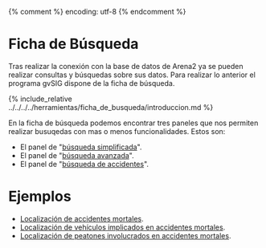 {% comment %} encoding: utf-8 {% endcomment %}

# Ficha de Búsqueda

Tras realizar la conexión con la base de datos de Arena2 ya se pueden realizar 
consultas y búsquedas sobre sus datos. Para realizar lo anterior el programa gvSIG 
dispone de la ficha de búsqueda.

{% include_relative ../../../../herramientas/ficha_de_busqueda/introduccion.md %}

En la ficha de búsqueda podemos encontrar tres paneles que nos permiten realizar
busuqedas con mas o menos funcionalidades. Estos son:

* El panel de "[búsqueda simplificada](../../../../herramientas/ficha_de_busqueda/simplificada.md)".
* El panel de "[búsqueda avanzada](../../../../herramientas/ficha_de_busqueda/avanzada.md)".
* El panel de "[búsqueda de accidentes](ficha_accidentes_t.md)".

# Ejemplos

* [Localización de accidentes mortales](ejemplos/accidentes_mortales_t.md).
* [Localización de vehículos implicados en accidentes mortales](ejemplos/vehiculos_en_accidentes_mortales_t.md).
* [Localización de peatones involucrados en accidentes mortales](ejemplos/peatones_en_accidentes_mortales_t.md).

